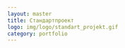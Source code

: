 ```yaml
---
layout: master
title: Стандартпроект
logo: img/logo/standart_projekt.gif
category: portfolio
---
```

